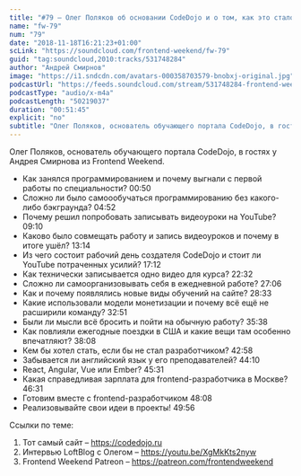 ```yaml
---
title: "#79 – Олег Поляков об основании CodeDojo и о том, как это стало основным местом работы"
name: "fw-79"
num: "79"
date: "2018-11-18T16:21:23+01:00"
scLink: "https://soundcloud.com/frontend-weekend/fw-79"
guid: "tag:soundcloud,2010:tracks/531748284"
author: "Андрей Смирнов"
image: "https://i1.sndcdn.com/avatars-000358703579-bnobxj-original.jpg"
podcastUrl: "https://feeds.soundcloud.com/stream/531748284-frontend-weekend-fw-79.m4a"
podcastType: "audio/x-m4a"
podcastLength: "50219037"
duration: "00:51:45"
explicit: "no"
subtitle: "Олег Поляков, основатель обучающего портала CodeDojo, в гостях у Андрея Смирнова из Frontend Weekend. "
---
```

Олег Поляков, основатель обучающего портала CodeDojo, в гостях у Андрея Смирнова из Frontend Weekend. 

- Как занялся программированием и почему выгнали с первой работы по специальности? 00:50
- Сложно ли было самоообучаться программированию без какого-либо бэкграунда? 04:52
- Почему решил попробовать записывать видеоуроки на YouTube? 09:10
- Каково было совмещать работу и запись видеоуроков и почему в итоге ушёл? 13:14
- Из чего состоит рабочий день создателя CodeDojo и стоит ли YouTube потраченных усилий? 17:12
- Как технически записывается одно видео для курса? 22:32
- Сложно ли самоорганизовывать себя в ежедневной работе? 27:06
- Как и почему появлялись новые виды обучений на сайте? 28:33
- Какие использовали модели монетизации и почему всё ещё не расширили команду? 32:51
- Были ли мысли всё бросить и пойти на обычную работу? 35:38
- Как повлияли ежегодные поездки в США и какие вещи там особенно впечатляют? 38:08
- Кем бы хотел стать, если бы не стал разработчиком? 42:58
- Забывается ли английский язык у его преподавателей? 44:10
- React, Angular, Vue или Ember? 45:31
- Какая справедливая зарплата для frontend-разработчика в Москве? 46:31
- Готовим вместе с frontend-разработчиком 48:08
- Реализовывайте свои идеи в проекты! 49:56

Ссылки по теме:
1) Тот самый сайт – https://codedojo.ru
2) Интервью LoftBlog с Олегом – https://youtu.be/XgMkKts2nyw
3) Frontend Weekend Patreon – https://patreon.com/frontendweekend